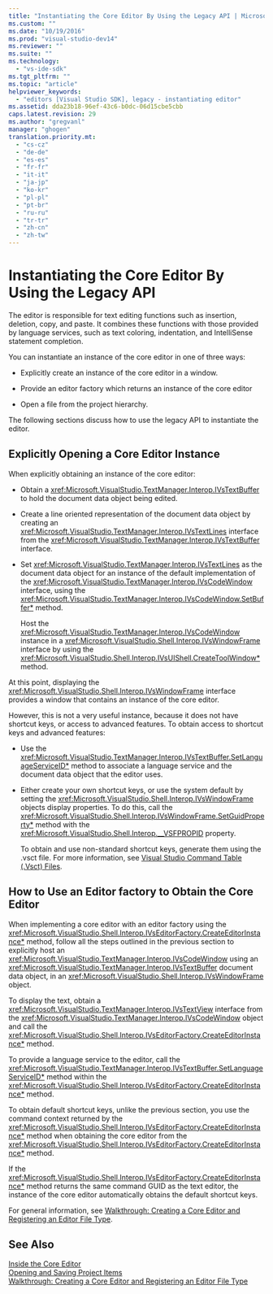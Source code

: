 ```yaml
---
title: "Instantiating the Core Editor By Using the Legacy API | Microsoft Docs"
ms.custom: ""
ms.date: "10/19/2016"
ms.prod: "visual-studio-dev14"
ms.reviewer: ""
ms.suite: ""
ms.technology: 
  - "vs-ide-sdk"
ms.tgt_pltfrm: ""
ms.topic: "article"
helpviewer_keywords: 
  - "editors [Visual Studio SDK], legacy - instantiating editor"
ms.assetid: dda23b18-96ef-43c6-b0dc-06d15cbe5cbb
caps.latest.revision: 29
ms.author: "gregvanl"
manager: "ghogen"
translation.priority.mt: 
  - "cs-cz"
  - "de-de"
  - "es-es"
  - "fr-fr"
  - "it-it"
  - "ja-jp"
  - "ko-kr"
  - "pl-pl"
  - "pt-br"
  - "ru-ru"
  - "tr-tr"
  - "zh-cn"
  - "zh-tw"
---
```

# Instantiating the Core Editor By Using the Legacy API
The editor is responsible for text editing functions such as insertion, deletion, copy, and paste. It combines these functions with those provided by language services, such as text coloring, indentation, and IntelliSense statement completion.  
  
 You can instantiate an instance of the core editor in one of three ways:  
  
-   Explicitly create an instance of the core editor in a window.  
  
-   Provide an editor factory which returns an instance of the core editor  
  
-   Open a file from the project hierarchy.  
  
 The following sections discuss how to use the legacy API to instantiate the editor.  
  
## Explicitly Opening a Core Editor Instance  
 When explicitly obtaining an instance of the core editor:  
  
-   Obtain a <xref:Microsoft.VisualStudio.TextManager.Interop.IVsTextBuffer> to hold the document data object being edited.  
  
-   Create a line oriented representation of the document data object by creating an <xref:Microsoft.VisualStudio.TextManager.Interop.IVsTextLines> interface from the <xref:Microsoft.VisualStudio.TextManager.Interop.IVsTextBuffer> interface.  
  
-   Set <xref:Microsoft.VisualStudio.TextManager.Interop.IVsTextLines> as the document data object for an instance of the default implementation of the <xref:Microsoft.VisualStudio.TextManager.Interop.IVsCodeWindow> interface, using the <xref:Microsoft.VisualStudio.TextManager.Interop.IVsCodeWindow.SetBuffer*> method.  
  
     Host the <xref:Microsoft.VisualStudio.TextManager.Interop.IVsCodeWindow> instance in a <xref:Microsoft.VisualStudio.Shell.Interop.IVsWindowFrame> interface by using the <xref:Microsoft.VisualStudio.Shell.Interop.IVsUIShell.CreateToolWindow*> method.  
  
 At this point, displaying the <xref:Microsoft.VisualStudio.Shell.Interop.IVsWindowFrame> interface provides a window that contains an instance of the core editor.  
  
 However, this is not a very useful instance, because it does not have shortcut keys, or access to advanced features. To obtain access to shortcut keys and advanced features:  
  
-   Use the <xref:Microsoft.VisualStudio.TextManager.Interop.IVsTextBuffer.SetLanguageServiceID*> method to associate a language service and the document data object that the editor uses.  
  
-   Either create your own shortcut keys, or use the system default by setting the <xref:Microsoft.VisualStudio.Shell.Interop.IVsWindowFrame> objects display properties. To do this, call the <xref:Microsoft.VisualStudio.Shell.Interop.IVsWindowFrame.SetGuidProperty*> method with the <xref:Microsoft.VisualStudio.Shell.Interop.__VSFPROPID> property.  
  
     To obtain and use non-standard shortcut keys, generate them using the .vsct file. For more information, see [Visual Studio Command Table (.Vsct) Files](../extensibility/visual-studio-command-table--.vsct--files.md).  
  
## How to Use an Editor factory to Obtain the Core Editor  
 When implementing a core editor with an editor factory using the <xref:Microsoft.VisualStudio.Shell.Interop.IVsEditorFactory.CreateEditorInstance*> method, follow all the steps outlined in the previous section to explicitly host an <xref:Microsoft.VisualStudio.TextManager.Interop.IVsCodeWindow> using an <xref:Microsoft.VisualStudio.TextManager.Interop.IVsTextBuffer> document data object, in an <xref:Microsoft.VisualStudio.Shell.Interop.IVsWindowFrame> object.  
  
 To display the text, obtain a <xref:Microsoft.VisualStudio.TextManager.Interop.IVsTextView> interface from the <xref:Microsoft.VisualStudio.TextManager.Interop.IVsCodeWindow> object and call the <xref:Microsoft.VisualStudio.Shell.Interop.IVsEditorFactory.CreateEditorInstance*> method.  
  
 To provide a language service to the editor, call the <xref:Microsoft.VisualStudio.TextManager.Interop.IVsTextBuffer.SetLanguageServiceID*> method within the <xref:Microsoft.VisualStudio.Shell.Interop.IVsEditorFactory.CreateEditorInstance*> method.  
  
 To obtain default shortcut keys, unlike the previous section, you use the command context returned by the <xref:Microsoft.VisualStudio.Shell.Interop.IVsEditorFactory.CreateEditorInstance*> method when obtaining the core editor from the <xref:Microsoft.VisualStudio.Shell.Interop.IVsEditorFactory.CreateEditorInstance*> method.  
  
 If the <xref:Microsoft.VisualStudio.Shell.Interop.IVsEditorFactory.CreateEditorInstance*> method returns the same command GUID as the text editor, the instance of the core editor automatically obtains the default shortcut keys.  
  
 For general information, see [Walkthrough: Creating a Core Editor and Registering an Editor File Type](../extensibility/walkthrough--creating-a-core-editor-and-registering-an-editor-file-type.md).  
  
## See Also  
 [Inside the Core Editor](../extensibility/inside-the-core-editor.md)   
 [Opening and Saving Project Items](../extensibility/opening-and-saving-project-items.md)   
 [Walkthrough: Creating a Core Editor and Registering an Editor File Type](../extensibility/walkthrough--creating-a-core-editor-and-registering-an-editor-file-type.md)